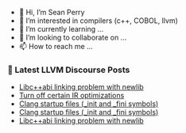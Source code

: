 - 👋 Hi, I’m Sean Perry
- 👀 I’m interested in compilers (c++, COBOL, llvm)
- 🌱 I’m currently learning ...
- 💞️ I’m looking to collaborate on ...
- 📫 How to reach me ...

<!---
s66perry/s66perry is a ✨ special ✨ repository because its `README.md` (this file) appears on your GitHub profile.
You can click the Preview link to take a look at your changes.
--->
### 📕 Latest LLVM Discourse Posts

<!-- DISCOURSE-LLVM:START -->
- [Libc++abi linking problem with newlib](https://discourse.llvm.org/t/libc-abi-linking-problem-with-newlib/66567#post_4)
- [Turn off certain IR optimizations](https://discourse.llvm.org/t/turn-off-certain-ir-optimizations/66475#post_7)
- [Clang startup files &lpar;_init and _fini symbols&rpar;](https://discourse.llvm.org/t/clang-startup-files-init-and-fini-symbols/66568#post_2)
- [Clang startup files &lpar;_init and _fini symbols&rpar;](https://discourse.llvm.org/t/clang-startup-files-init-and-fini-symbols/66568#post_1)
- [Libc++abi linking problem with newlib](https://discourse.llvm.org/t/libc-abi-linking-problem-with-newlib/66567#post_3)
<!-- DISCOURSE-LLVM:END -->
